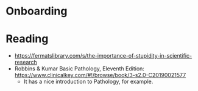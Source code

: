 # Onboarding

# Reading

* https://fermatslibrary.com/s/the-importance-of-stupidity-in-scientific-research
* Robbins & Kumar Basic Pathology, Eleventh Edition: https://www.clinicalkey.com/#!/browse/book/3-s2.0-C20190021577
  * It has a nice introduction to Pathology, for example.

